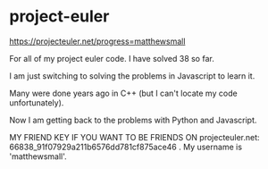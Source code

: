 project-euler
=============
https://projecteuler.net/progress=matthewsmall

For all of my project euler code.  I have solved 38 so far.

I am just switching to solving the problems in Javascript to learn it.

Many were done years ago in C++ (but I can't locate my code unfortunately).

Now I am getting back to the problems with Python and Javascript.

MY FRIEND KEY IF YOU WANT TO BE FRIENDS ON projecteuler.net: 66838_91f07929a211b6576dd781cf875ace46 .  My username is 'matthewsmall'.
